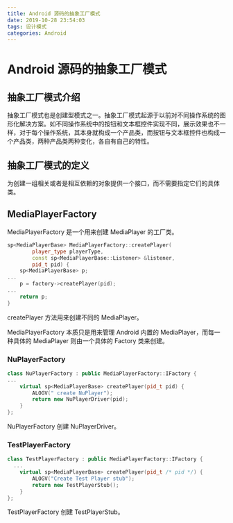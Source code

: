 ```yaml
---
title: Android 源码的抽象工厂模式
date: 2019-10-28 23:54:03
tags: 设计模式
categories: Android
---
```


# Android 源码的抽象工厂模式

## 抽象工厂模式介绍

抽象工厂模式也是创建型模式之一。抽象工厂模式起源于以前对不同操作系统的图形化解决方案。如不同操作系统中的按钮和文本框控件实现不同，展示效果也不一样，对于每个操作系统，其本身就构成一个产品类，而按钮与文本框控件也构成一个产品类，两种产品类两种变化，各自有自己的特性。

## 抽象工厂模式的定义

为创建一组相关或者是相互依赖的对象提供一个接口，而不需要指定它们的具体类。

## MediaPlayerFactory

MediaPlayerFactory 是一个用来创建 MediaPlayer 的工厂类。

```cpp
sp<MediaPlayerBase> MediaPlayerFactory::createPlayer(
        player_type playerType,
        const sp<MediaPlayerBase::Listener> &listener,
        pid_t pid) {
    sp<MediaPlayerBase> p;
...
    p = factory->createPlayer(pid);
...
    return p;
}
```

createPlayer 方法用来创建不同的 MediaPlayer。

MediaPlayerFactory 本质只是用来管理 Android 内置的 MediaPlayer，而每一种具体的 MediaPlayer 则由一个具体的 Factory 类来创建。

### NuPlayerFactory

```cpp
class NuPlayerFactory : public MediaPlayerFactory::IFactory {
...
    virtual sp<MediaPlayerBase> createPlayer(pid_t pid) {
        ALOGV(" create NuPlayer");
        return new NuPlayerDriver(pid);
    }
};
```

NuPlayerFactory 创建 NuPlayerDriver。


### TestPlayerFactory

```cpp
class TestPlayerFactory : public MediaPlayerFactory::IFactory {
  ...
    virtual sp<MediaPlayerBase> createPlayer(pid_t /* pid */) {
        ALOGV("Create Test Player stub");
        return new TestPlayerStub();
    }
};
```

TestPlayerFactory 创建 TestPlayerStub。